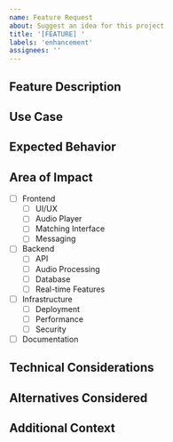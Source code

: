```yaml
---
name: Feature Request
about: Suggest an idea for this project
title: '[FEATURE] '
labels: 'enhancement'
assignees: ''
---
```


## Feature Description
<!-- A clear and concise description of the feature you'd like to see -->

## Use Case
<!-- Describe the use case for this feature -->

## Expected Behavior
<!-- Describe how you expect this feature to work -->

## Area of Impact
- [ ] Frontend
  - [ ] UI/UX
  - [ ] Audio Player
  - [ ] Matching Interface
  - [ ] Messaging
- [ ] Backend
  - [ ] API
  - [ ] Audio Processing
  - [ ] Database
  - [ ] Real-time Features
- [ ] Infrastructure
  - [ ] Deployment
  - [ ] Performance
  - [ ] Security
- [ ] Documentation

## Technical Considerations
<!-- Any technical details or considerations -->

## Alternatives Considered
<!-- Have you considered any alternatives? -->

## Additional Context
<!-- Add any other context, screenshots, or examples about the feature request here --> 